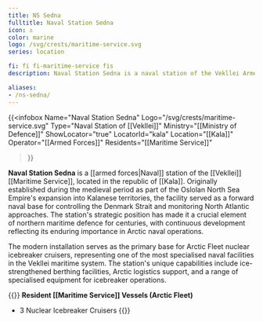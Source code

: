 ```yaml
---
title: NS Sedna
fulltitle: Naval Station Sedna
icon: ⚓️
color: marine
logo: /svg/crests/maritime-service.svg
series: location

fi: fi fi-maritime-service fis
description: Naval Station Sedna is a naval station of the Vekllei Armed Forces, located in the republic of Kala.

aliases:
- /ns-sedna/
---
```

{{<infobox
	 Name="Naval Station Sedna"
	 Logo="/svg/crests/maritime-service.svg"
	 Type="Naval Station of [[Vekllei]]"
	 Ministry="[[Ministry of Defence]]"
	 ShowLocator="true"
	 LocatorId="kala"
	 Location="[[Kala]]"
     Operator="[[Armed Forces]]"
     Residents="[[Maritime Service]]"
 >}}

<span class="fi fi-maritime-service fis"></span> **Naval Station Sedna** is a [[armed forces|Naval]] station of the [[Vekllei]] [[Maritime Service]], located in the republic of [[Kala]]. Originally established during the medieval period as part of the Oslolan North Sea Empire's expansion into Kalanese territories, the facility served as a forward naval base for controlling the Denmark Strait and monitoring North Atlantic approaches. The station's strategic position has made it a crucial element of northern maritime defence for centuries, with continuous development reflecting its enduring importance in Arctic naval operations.

The modern installation serves as the primary base for Arctic Fleet nuclear icebreaker cruisers, representing one of the most specialised naval facilities in the Vekllei maritime system. The station's unique capabilities include ice-strengthened berthing facilities, Arctic logistics support, and a range of specialised equipment for icebreaker operations.

{{<note table>}}
**Resident [[Maritime Service]] Vessels (Arctic Fleet)**

* 3 Nuclear Icebreaker Cruisers
{{</note>}}
